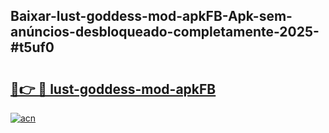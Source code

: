 ## Baixar-lust-goddess-mod-apkFB-Apk-sem-anúncios-desbloqueado-completamente-2025-#t5uf0

# <h2><a href="https://ainizakaria.my?title=lust-goddess-mod-apkFB&ref=22M">🔗👉 🔴 lust-goddess-mod-apkFB</a></h2>

[![acn](https://github.com/user-attachments/assets/0f9c940e-d8b0-45ae-aac7-cd30a18b3e1c)](https://ainizakaria.my?title=lust-goddess-mod-apkFB&ref=22M)

